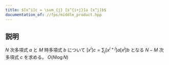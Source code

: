 ```yaml
---
title: $[x^i]c = \sum_{j} [x^{i+j}]a [x^j]b$
documentation_of: //fps/middle_product.hpp
---
```


## 説明

$N$ 次多項式 $a$ と $M$ 時多項式 $b$ について $[x^i]c = \sum_{j} [x^{i+j}]a [x^j]b$ となる $N-M$ 次多項式 $c$ を求める。 $O(N\log N)$